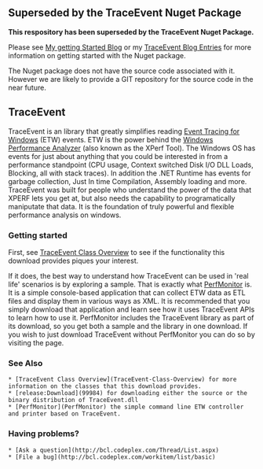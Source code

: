 ## Superseded by the TraceEvent Nuget Package

**This respository has been superseded by the TraceEvent Nuget Package.**   

Please see [My getting Started Blog](http://blogs.msdn.com/b/vancem/archive/2014/03/15/walk-through-getting-started-with-etw-traceevent-nuget-samples-package.aspx)  or my [TraceEvent Blog Entries](http://blogs.msdn.com/b/vancem/archive/tags/traceevent/) for more information on getting started with the Nuget package.

The Nuget package does not have the source code associated with it.  However we are likely to provide a GIT repository for the source code in the near future. 

## TraceEvent
TraceEvent is an library that greatly simplifies reading [Event Tracing for Windows](http://msdn.microsoft.com/en-us/library/bb968803(VS.85).aspx) (ETW) events.   ETW is the power behind the [Windows Performance Analyzer](http://msdn.microsoft.com/en-us/performance/default.aspx) (also known as the XPerf Tool).    The Windows OS has events for just about anything that you could be interested in from a performance standpoint (CPU usage, Context switched Disk I/O DLL Loads, Blocking, all with stack traces).    In addition the .NET Runtime has events for garbage collection, Just In time Compilation, Assembly loading and more.    TraceEvent was built for people who understand the power of the data that XPERF lets you get at, but also needs the capability to programatically maniputate that data.    It is the foundation of truly powerful and flexible performance analysis on windows.     

### Getting started

First, see [TraceEvent Class Overview](TraceEvent-Class-Overview) to see if the functionality this download provides piques your interest.   

If it does, the best way to understand how TraceEvent can be used in 'real life' scenarios is by exploring a sample.  That is exactly what [PerfMonitor](PerfMonitor) is.   It is a simple console-based application that can collect ETW data as ETL files and display them in various ways as XML.    It is recommended that you simply download that application and learn see how it uses TraceEvent APIs to learn how to use it.   PerfMonitor includes the TraceEvent library as part of its download, so you get both a sample and the library in one download.    If you wish to just download TraceEvent without PerfMonitor you can do so by visiting the page.  

### See Also
	* [TraceEvent Class Overview](TraceEvent-Class-Overview) for more information on the classes that this download provides.  
	* [release:Download](99984) for downloading either the source or the binary distribution of TraceEvent.dll
	* [PerfMonitor](PerfMonitor) the simple command line ETW controller and printer based on TraceEvent. 

### Having problems?

	* [Ask a question](http://bcl.codeplex.com/Thread/List.aspx)
	* [File a bug](http://bcl.codeplex.com/workitem/list/basic)